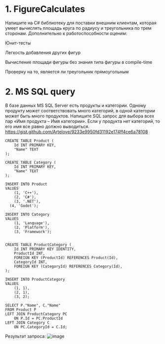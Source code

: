 # 1. FigureCalculates

Напишите на C# библиотеку для поставки внешним клиентам, которая умеет вычислять площадь круга по радиусу и треугольника по трем сторонам. Дополнительно к работоспособности оценим:

Юнит-тесты

Легкость добавления других фигур

Вычисление площади фигуры без знания типа фигуры в compile-time

Проверку на то, является ли треугольник прямоугольным 

# 2. MS SQL query

В базе данных MS SQL Server есть продукты и категории. Одному продукту может соответствовать много категорий, в одной категории может быть много продуктов. Напишите SQL запрос для выбора всех пар «Имя продукта – Имя категории». Если у продукта нет категорий, то его имя все равно должно выводиться.
https://gist.github.com/Artelove/9233e9950fd31192e174ff4ce6a78108
```
CREATE TABLE Product (
	Id INT PRIMARY KEY,
	"Name" TEXT
);

CREATE TABLE Category (
	Id INT PRIMARY KEY,
	"Name" TEXT
);

INSERT INTO Product
VALUES
	(1, 'C++'),
	(2, 'C#'),
	(3, '.NET'),
  (4, 'Godot');
    
INSERT INTO Category
VALUES
	(1, 'Language'),
	(2, 'Platform'),
	(3, 'Framework');


CREATE TABLE ProductCategory (
    Id INT PRIMARY KEY IDENTITY,
	ProductId INT, 
  	FOREIGN KEY (ProductId) REFERENCES Product(Id),
	CategoryId INT, 
  	FOREIGN KEY (CategoryId) REFERENCES Category(Id),
);

INSERT INTO ProductCategory
VALUES
	(1, 1),
	(2, 1),
	(3, 2);

SELECT P."Name", C."Name"
FROM Product P
LEFT JOIN ProductCategory PC
	ON P.Id = PC.ProductId
LEFT JOIN Category C
	ON PC.CategoryId = C.Id;
```
Результат запроса:
![image](https://user-images.githubusercontent.com/66765809/219169161-40b23a6b-1937-4391-b02c-a3fa5c6a7730.png)
